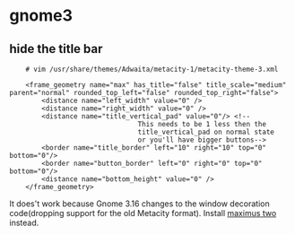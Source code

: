 # gnome3

## hide the title bar

        # vim /usr/share/themes/Adwaita/metacity-1/metacity-theme-3.xml
        
        <frame_geometry name="max" has_title="false" title_scale="medium" parent="normal" rounded_top_left="false" rounded_top_right="false">
            <distance name="left_width" value="0" />
            <distance name="right_width" value="0" />
            <distance name="title_vertical_pad" value="0"/> <!-- 
                                    This needs to be 1 less then the
                                    title_vertical_pad on normal state
                                    or you'll have bigger buttons-->
            <border name="title_border" left="10" right="10" top="0" bottom="0"/>
            <border name="button_border" left="0" right="0" top="0" bottom="0"/>
            <distance name="bottom_height" value="0" />
        </frame_geometry>

It does't work because Gnome 3.16 changes to the window decoration code(dropping support for the old Metacity format).
Install [maximus two](https://github.com/johnhoran/GnomeExtensionMaximusTwo) instead.
